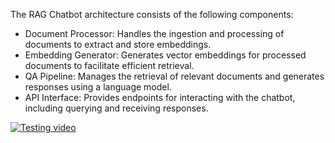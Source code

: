 The RAG Chatbot architecture consists of the following components:

* Document Processor: Handles the ingestion and processing of documents to extract and store embeddings.
* Embedding Generator: Generates vector embeddings for processed documents to facilitate efficient retrieval.
* QA Pipeline: Manages the retrieval of relevant documents and generates responses using a language model.
* API Interface: Provides endpoints for interacting with the chatbot, including querying and receiving responses.

 [![Testing video](https://img.youtube.com/vi/8_f4_ILazwU/0.jpg)](https://www.youtube.com/watch?v=8_f4_ILazwU&ab_channel=asdasdasd)

